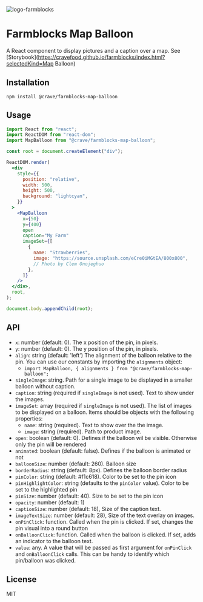 ![logo-farmblocks](https://user-images.githubusercontent.com/7760/31051341-4d280118-a63c-11e7-9e8f-3b375ca8f9a0.png)

# Farmblocks Map Balloon

A React component to display pictures and a caption over a map. See
[Storybook](https://cravefood.github.io/farmblocks/index.html?selectedKind=Map
Balloon)

## Installation

```
npm install @crave/farmblocks-map-balloon
```

## Usage

```jsx
import React from "react";
import ReactDOM from "react-dom";
import MapBalloon from "@crave/farmblocks-map-balloon";

const root = document.createElement("div");

ReactDOM.render(
  <div
    style={{
      position: "relative",
      width: 500,
      height: 500,
      background: "lightcyan",
    }}
  >
    <MapBalloon
      x={50}
      y={400}
      open
      caption="My Farm"
      imageSet={[
        {
          name: "Strawberries",
          image: "https://source.unsplash.com/eCre0iMGtEA/800x800",
          // Photo by Clem Onojeghuo
        },
      ]}
    />
  </div>,
  root,
);

document.body.appendChild(root);
```

## API

- `x`: number (default: 0). The x position of the pin, in pixels.
- `y`: number (default: 0). The y position of the pin, in pixels.
- `align`: string (default: 'left') The alignment of the balloon relative to the
  pin. You can use our constants by importing the `alignments` object:
  - `import MapBalloon, { alignments } from "@crave/farmblocks-map-balloon";`
- `singleImage`: string. Path for a single image to be displayed in a smaller
  balloon without caption.
- `caption`: string (required if `singleImage` is not used). Text to show under
  the images.
- `imageSet`: array (required if `singleImage` is not used). The list of images
  to be displayed on a balloon. Items should be objects with the following
  properties:
  - `name`: string (required). Text to show over the the image.
  - `image`: string (required). Path to product image.
- `open`: boolean (default: 0). Defines if the balloon wil be visible. Otherwise
  only the pin will be rendered
- `animated`: boolean (default: false). Defines if the balloon is animated or
  not
- `balloonSize`: number (default: 260). Balloon size
- `borderRadius`: string (default: 8px). Defines the balloon border radius
- `pinColor`: string (default: #f1c618). Color to be set to the pin icon
- `pinHighlightColor`: string (defaults to the `pinColor` value). Color to be set to the highlighted pin
- `pinSize`: number (default: 40). Size to be set to the pin icon
- `opacity`: number (default: 1)
- `captionSize`: number (default: 18), Size of the caption text.
- `imageTextSize`: number (default: 28), Size of the text overlay on images.
- `onPinClick`: function. Called when the pin is clicked. If set, changes the pin visual into a round button
- `onBalloonClick`: function. Called when the balloon is clicked. If set, adds an indicator to the balloon text.
- `value`: any. A value that will be passed as first argument for `onPinClick` and `onBalloonClick` calls. This can be handy to identify which pin/balloon was clicked.

## License

MIT
